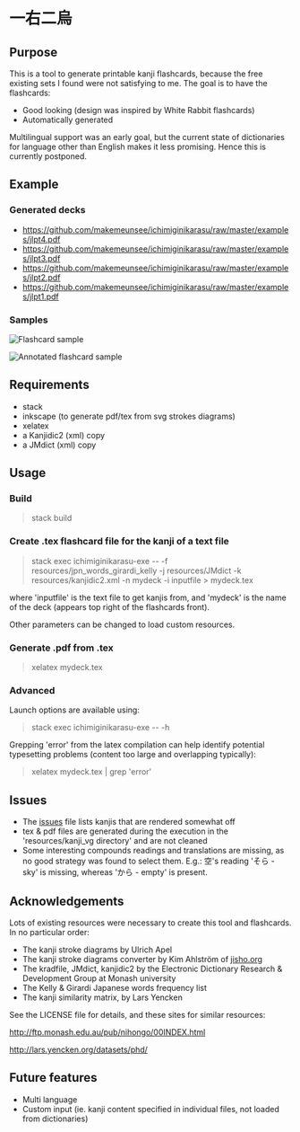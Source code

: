 # 一右二烏

## Purpose

This is a tool to generate printable kanji flashcards, because the free existing sets I found were not satisfying to me. The goal is to have the flashcards:

 - Good looking (design was inspired by White Rabbit flashcards)
 - Automatically generated
 
Multilingual support was an early goal, but the current state of dictionaries for language other than English makes it less promising. Hence this is currently postponed.

## Example

### Generated decks

- https://github.com/makemeunsee/ichimiginikarasu/raw/master/examples/jlpt4.pdf
- https://github.com/makemeunsee/ichimiginikarasu/raw/master/examples/jlpt3.pdf
- https://github.com/makemeunsee/ichimiginikarasu/raw/master/examples/jlpt2.pdf
- https://github.com/makemeunsee/ichimiginikarasu/raw/master/examples/jlpt1.pdf

### Samples

![Flashcard sample](https://github.com/makemeunsee/ichimiginikarasu/blob/master/example.png)

![Annotated flashcard sample](https://github.com/makemeunsee/ichimiginikarasu/blob/master/example_explained.png)

## Requirements

- stack
- inkscape (to generate pdf/tex from svg strokes diagrams)
- xelatex
- a Kanjidic2 (xml) copy
- a JMdict (xml) copy

## Usage

### Build

> stack build

### Create .tex flashcard file for the kanji of a text file

> stack exec ichimiginikarasu-exe -- -f resources/jpn_words_girardi_kelly -j resources/JMdict -k resources/kanjidic2.xml -n mydeck -i inputfile > mydeck.tex

where 'inputfile' is the text file to get kanjis from, and 'mydeck' is the name of the deck (appears top right of the flashcards front).

Other parameters can be changed to load custom resources.

### Generate .pdf from .tex

> xelatex mydeck.tex

### Advanced

Launch options are available using:
> stack exec ichimiginikarasu-exe -- -h

Grepping 'error' from the latex compilation can help identify potential typesetting problems (content too large and overlapping typically):
> xelatex mydeck.tex | grep 'error'

## Issues

- The [issues](https://github.com/makemeunsee/ichimiginikarasu/blob/master/issues) file lists kanjis that are rendered somewhat off
- tex & pdf files are generated during the execution in the 'resources/kanji_vg directory' and are not cleaned
- Some interesting compounds readings and translations are missing, as no good strategy was found to select them. E.g.: 空's reading 'そら - sky' is missing, whereas 'から - empty' is present.

## Acknowledgements

Lots of existing resources were necessary to create this tool and flashcards. In no particular order:

- The kanji stroke diagrams by Ulrich Apel
- The kanji stroke diagrams converter by Kim Ahlström of [jisho.org](http://jisho.org)
- The kradfile, JMdict, kanjidic2 by the Electronic Dictionary Research & Development Group at Monash university
- The Kelly & Girardi Japanese words frequency list
- The kanji similarity matrix, by Lars Yencken

See the LICENSE file for details, and these sites for similar resources:

http://ftp.monash.edu.au/pub/nihongo/00INDEX.html

http://lars.yencken.org/datasets/phd/

## Future features

- Multi language
- Custom input (ie. kanji content specified in individual files, not loaded from dictionaries)

